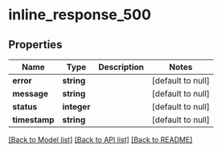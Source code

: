 # inline_response_500

## Properties
Name | Type | Description | Notes
------------ | ------------- | ------------- | -------------
**error** | **string** |  | [default to null]
**message** | **string** |  | [default to null]
**status** | **integer** |  | [default to null]
**timestamp** | **string** |  | [default to null]

[[Back to Model list]](../README.md#documentation-for-models) [[Back to API list]](../README.md#documentation-for-api-endpoints) [[Back to README]](../README.md)


